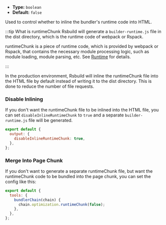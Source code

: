 - **Type:** `boolean`
- **Default:** `false`

Used to control whether to inline the bundler's runtime code into HTML.

:::tip What is runtimeChunk
Rsbuild will generate a `builder-runtime.js` file in the dist directory, which is the runtime code of webpack or Rspack.

runtimeChunk is a piece of runtime code, which is provided by webpack or Rspack, that contains the necessary module processing logic, such as module loading, module parsing, etc. See [Runtime](https://webpack.js.org/concepts/manifest/#runtime) for details.

:::

In the production environment, Rsbuild will inline the runtimeChunk file into the HTML file by default instead of writing it to the dist directory. This is done to reduce the number of file requests.

### Disable Inlining

If you don't want the runtimeChunk file to be inlined into the HTML file, you can set `disableInlineRuntimeChunk` to `true` and a separate `builder-runtime.js` file will be generated.

```js
export default {
  output: {
    disableInlineRuntimeChunk: true,
  },
};
```

### Merge Into Page Chunk

If you don't want to generate a separate runtimeChunk file, but want the runtimeChunk code to be bundled into the page chunk, you can set the config like this:

```js
export default {
  tools: {
    bundlerChain(chain) {
      chain.optimization.runtimeChunk(false);
    },
  },
};
```
